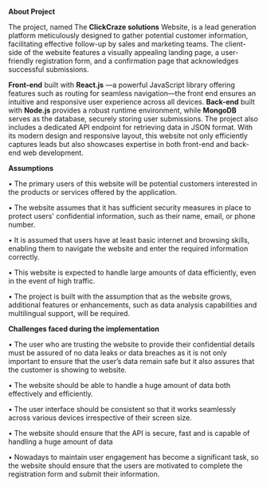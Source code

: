 **About Project**

The project, named The **ClickCraze solutions** Website, is a lead generation platform meticulously designed to gather potential customer information, facilitating effective follow-up by sales and marketing teams. The client-side of the website features a visually appealing landing page, a user-friendly registration form, and a confirmation page that acknowledges successful submissions. 

**Front-end** built with **React.js** —a powerful JavaScript library offering features such as routing for seamless navigation—the front end ensures an intuitive and responsive user experience across all devices. 
**Back-end** built with **Node.js** provides a robust runtime environment, while **MongoDB** serves as the database, securely storing user submissions. The project also includes a dedicated API endpoint for retrieving data in JSON format. With its modern design and responsive layout, this website not only efficiently captures leads but also showcases expertise in both front-end and back-end web development. 

**Assumptions** 

• The primary users of this website will be potential customers interested in the products or services offered by the application.

•	The website assumes that it has sufficient security measures in place to protect users' confidential information, such as their name, email, or phone number.

•	It is assumed that users have at least basic internet and browsing skills, enabling them to navigate the website and enter the required information correctly.

•	This website is expected to handle large amounts of data efficiently, even in the event of high traffic.

•	The project is built with the assumption that as the website grows, additional features or enhancements, such as data analysis capabilities and multilingual support, will be required.

**Challenges faced during the implementation**

•	The user who are trusting the website to provide their confidential details must be assured of no data leaks or data breaches as it is not only important to ensure that the user’s data remain safe but it also assures that the customer is showing to website.

•	The website should be able to handle a huge amount of data both effectively and efficiently.

•	 The user interface should be consistent so that it works seamlessly across various devices irrespective of their screen size.

•	The website should ensure that the API is secure, fast and is capable of handling a huge amount of data

•	Nowadays to maintain user engagement has become a significant task, so the website should ensure that the users are motivated to complete the registration form and submit 
their information.

